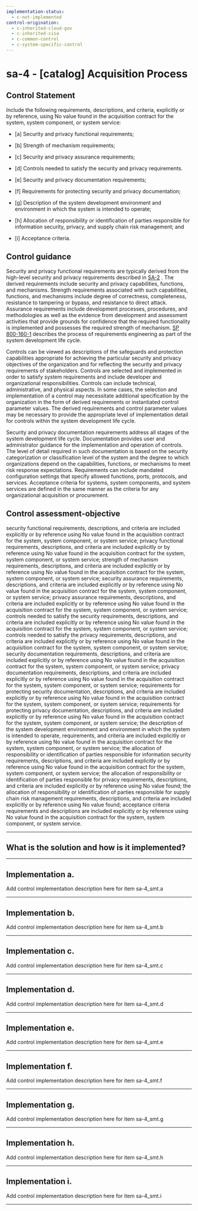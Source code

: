 ```yaml
---
implementation-status:
  - c-not-implemented
control-origination:
  - c-inherited-cloud-gov
  - c-inherited-cisa
  - c-common-control
  - c-system-specific-control
---
```


# sa-4 - \[catalog\] Acquisition Process

## Control Statement

Include the following requirements, descriptions, and criteria, explicitly or by reference, using No value found in the acquisition contract for the system, system component, or system service:

- \[a\] Security and privacy functional requirements;

- \[b\] Strength of mechanism requirements;

- \[c\] Security and privacy assurance requirements;

- \[d\] Controls needed to satisfy the security and privacy requirements.

- \[e\] Security and privacy documentation requirements;

- \[f\] Requirements for protecting security and privacy documentation;

- \[g\] Description of the system development environment and environment in which the system is intended to operate;

- \[h\] Allocation of responsibility or identification of parties responsible for information security, privacy, and supply chain risk management; and

- \[i\] Acceptance criteria.

## Control guidance

Security and privacy functional requirements are typically derived from the high-level security and privacy requirements described in [SA-2](#sa-2) . The derived requirements include security and privacy capabilities, functions, and mechanisms. Strength requirements associated with such capabilities, functions, and mechanisms include degree of correctness, completeness, resistance to tampering or bypass, and resistance to direct attack. Assurance requirements include development processes, procedures, and methodologies as well as the evidence from development and assessment activities that provide grounds for confidence that the required functionality is implemented and possesses the required strength of mechanism. [SP 800-160-1](#e3cc0520-a366-4fc9-abc2-5272db7e3564) describes the process of requirements engineering as part of the system development life cycle.

Controls can be viewed as descriptions of the safeguards and protection capabilities appropriate for achieving the particular security and privacy objectives of the organization and for reflecting the security and privacy requirements of stakeholders. Controls are selected and implemented in order to satisfy system requirements and include developer and organizational responsibilities. Controls can include technical, administrative, and physical aspects. In some cases, the selection and implementation of a control may necessitate additional specification by the organization in the form of derived requirements or instantiated control parameter values. The derived requirements and control parameter values may be necessary to provide the appropriate level of implementation detail for controls within the system development life cycle.

Security and privacy documentation requirements address all stages of the system development life cycle. Documentation provides user and administrator guidance for the implementation and operation of controls. The level of detail required in such documentation is based on the security categorization or classification level of the system and the degree to which organizations depend on the capabilities, functions, or mechanisms to meet risk response expectations. Requirements can include mandated configuration settings that specify allowed functions, ports, protocols, and services. Acceptance criteria for systems, system components, and system services are defined in the same manner as the criteria for any organizational acquisition or procurement.

## Control assessment-objective

security functional requirements, descriptions, and criteria are included explicitly or by reference using No value found in the acquisition contract for the system, system component, or system service;
privacy functional requirements, descriptions, and criteria are included explicitly or by reference using No value found in the acquisition contract for the system, system component, or system service;
strength of mechanism requirements, descriptions, and criteria are included explicitly or by reference using No value found in the acquisition contract for the system, system component, or system service;
security assurance requirements, descriptions, and criteria are included explicitly or by reference using No value found in the acquisition contract for the system, system component, or system service;
privacy assurance requirements, descriptions, and criteria are included explicitly or by reference using No value found in the acquisition contract for the system, system component, or system service;
controls needed to satisfy the security requirements, descriptions, and criteria are included explicitly or by reference using No value found in the acquisition contract for the system, system component, or system service;
controls needed to satisfy the privacy requirements, descriptions, and criteria are included explicitly or by reference using No value found in the acquisition contract for the system, system component, or system service;
security documentation requirements, descriptions, and criteria are included explicitly or by reference using No value found in the acquisition contract for the system, system component, or system service;
privacy documentation requirements, descriptions, and criteria are included explicitly or by reference using No value found in the acquisition contract for the system, system component, or system service;
requirements for protecting security documentation, descriptions, and criteria are included explicitly or by reference using No value found in the acquisition contract for the system, system component, or system service;
requirements for protecting privacy documentation, descriptions, and criteria are included explicitly or by reference using No value found in the acquisition contract for the system, system component, or system service;
the description of the system development environment and environment in which the system is intended to operate, requirements, and criteria are included explicitly or by reference using No value found in the acquisition contract for the system, system component, or system service;
the allocation of responsibility or identification of parties responsible for information security requirements, descriptions, and criteria are included explicitly or by reference using No value found in the acquisition contract for the system, system component, or system service;
the allocation of responsibility or identification of parties responsible for privacy requirements, descriptions, and criteria are included explicitly or by reference using No value found;
the allocation of responsibility or identification of parties responsible for supply chain risk management requirements, descriptions, and criteria are included explicitly or by reference using No value found;
acceptance criteria requirements and descriptions are included explicitly or by reference using No value found in the acquisition contract for the system, system component, or system service.

______________________________________________________________________

## What is the solution and how is it implemented?

<!-- Please leave this section blank and enter implementation details in the parts below. -->

______________________________________________________________________

## Implementation a.

Add control implementation description here for item sa-4_smt.a

______________________________________________________________________

## Implementation b.

Add control implementation description here for item sa-4_smt.b

______________________________________________________________________

## Implementation c.

Add control implementation description here for item sa-4_smt.c

______________________________________________________________________

## Implementation d.

Add control implementation description here for item sa-4_smt.d

______________________________________________________________________

## Implementation e.

Add control implementation description here for item sa-4_smt.e

______________________________________________________________________

## Implementation f.

Add control implementation description here for item sa-4_smt.f

______________________________________________________________________

## Implementation g.

Add control implementation description here for item sa-4_smt.g

______________________________________________________________________

## Implementation h.

Add control implementation description here for item sa-4_smt.h

______________________________________________________________________

## Implementation i.

Add control implementation description here for item sa-4_smt.i

______________________________________________________________________
